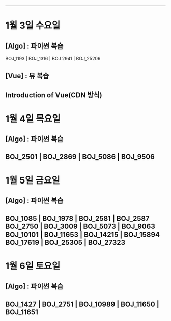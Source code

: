 ----------------------------------------------
# 1월 3일 수요일
## [Algo] : 파이썬 복습
BOJ_1193 | BOJ_1316 | BOJ 2941 | BOJ_25206

## [Vue] : 뷰 복습
Introduction of Vue(CDN 방식)
----------------------------------------------
# 1월 4일 목요일
## [Algo] : 파이썬 복습
BOJ_2501 | BOJ_2869 | BOJ_5086 | BOJ_9506
----------------------------------------------
# 1월 5일 금요일
## [Algo] : 파이썬 복습
BOJ_1085 | BOJ_1978 | BOJ_2581 | BOJ_2587
BOJ_2750 | BOJ_3009 | BOJ_5073 | BOJ_9063
BOJ_10101 | BOJ_11653 | BOJ_14215 | BOJ_15894
BOJ_17619 | BOJ_25305 | BOJ_27323
----------------------------------------------
# 1월 6일 토요일
## [Algo] : 파이썬 복습
BOJ_1427 | BOJ_2751 | BOJ_10989 | BOJ_11650 | BOJ_11651
----------------------------------------------